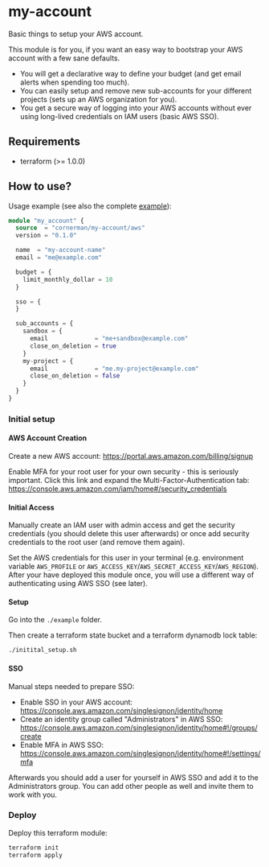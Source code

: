 # my-account

Basic things to setup your AWS account.

This module is for you, if you want an easy way to bootstrap your AWS account with a few sane defaults.
- You will get a declarative way to define your budget (and get email alerts when spending too much).
- You can easily setup and remove new sub-accounts for your different projects (sets up an AWS organization for you).
- You get a secure way of logging into your AWS accounts without ever using long-lived credentials on IAM users (basic AWS SSO).

## Requirements

- terraform (>= 1.0.0)

## How to use?

Usage example (see also the complete [example](./example/main.tf)):
```tf
module "my_account" {
  source  = "cornerman/my-account/aws"
  version = "0.1.0"

  name  = "my-account-name"
  email = "me@example.com"

  budget = {
    limit_monthly_dollar = 10
  }

  sso = {
  }

  sub_accounts = {
    sandbox = {
      email             = "me+sandbox@example.com"
      close_on_deletion = true
    }
    my-project = {
      email             = "me.my-project@example.com"
      close_on_deletion = false
    }
  }
}
```

### Initial setup

#### AWS Account Creation

Create a new AWS account: https://portal.aws.amazon.com/billing/signup

Enable MFA for your root user for your own security - this is seriously important. Click this link and expand the Multi-Factor-Authentication tab: https://console.aws.amazon.com/iam/home#/security_credentials

#### Initial Access

Manually create an IAM user with admin access and get the security credentials (you should delete this user afterwards) or once add security credentials to the root user (and remove them again).

Set the AWS credentials for this user in your terminal (e.g. environment variable `AWS_PROFILE` or `AWS_ACCESS_KEY`/`AWS_SECRET_ACCESS_KEY`/`AWS_REGION`). After your have deployed this module once, you will use a different way of authenticating using AWS SSO (see later).

#### Setup

Go into the `./example` folder.

Then create a terraform state bucket and a terraform dynamodb lock table:
```sh
./initital_setup.sh
```

#### SSO

Manual steps needed to prepare SSO:
- Enable SSO in your AWS account: https://console.aws.amazon.com/singlesignon/identity/home
- Create an identity group called "Administrators" in AWS SSO: https://console.aws.amazon.com/singlesignon/identity/home#!/groups/create
- Enable MFA in AWS SSO: https://console.aws.amazon.com/singlesignon/identity/home#!/settings/mfa

Afterwards you should add a user for yourself in AWS SSO and add it to the Administrators group. You can add other people as well and invite them to work with you.

### Deploy

Deploy this terraform module:
```sh
terraform init
terraform apply
```
